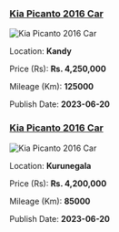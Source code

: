 
<!-- 437dfeaf8f6e72454a37ef36e000d8b0 -->

### [Kia Picanto 2016 Car](https://riyasewana.com/buy/kia-picanto-sale-kandy-6517257)

![Kia Picanto 2016 Car](https://riyasewana.com/thumb/thumbkia-picanto-2016-2013344112181.jpg)

Location: **Kandy**

Price (Rs): **Rs. 4,250,000**

Mileage (Km): **125000**

Publish Date: **2023-06-20**


<!-- 0932891e01de70837fdd9f20e8acfca5 -->

### [Kia Picanto 2016 Car](https://riyasewana.com/buy/kia-picanto-sale-kurunegala-6515995)

![Kia Picanto 2016 Car](https://riyasewana.com/thumb/thumbkia-picanto-20957534271.jpg)

Location: **Kurunegala**

Price (Rs): **Rs. 4,200,000**

Mileage (Km): **85000**

Publish Date: **2023-06-20**

